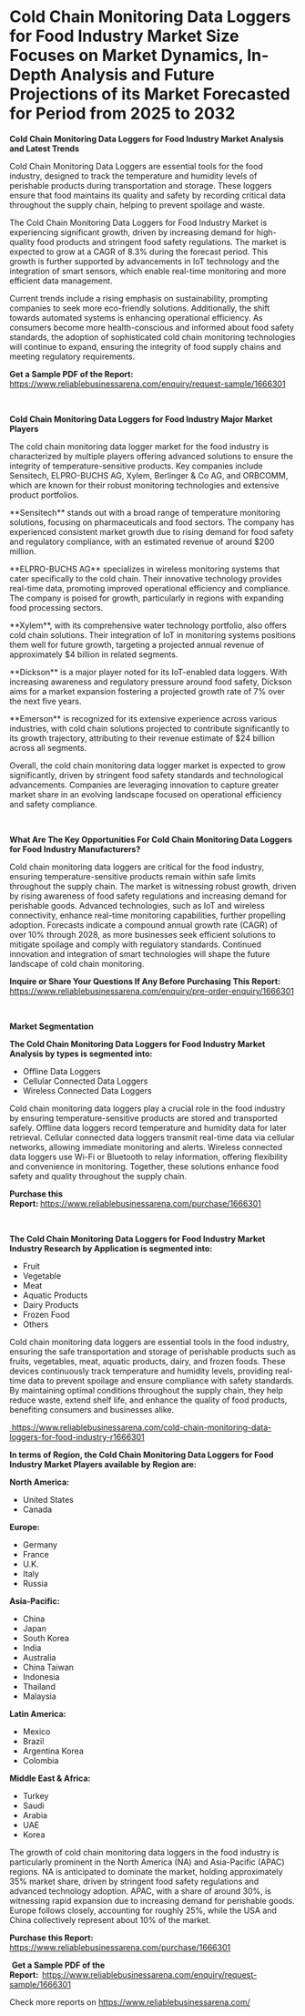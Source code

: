 <p><h1>Cold Chain Monitoring Data Loggers for Food Industry Market Size Focuses on Market Dynamics, In-Depth Analysis and Future Projections of its Market Forecasted for Period from 2025 to 2032</h1></p><p><strong>Cold Chain Monitoring Data Loggers for Food Industry Market Analysis and Latest Trends</strong></p>
<p><p>Cold Chain Monitoring Data Loggers are essential tools for the food industry, designed to track the temperature and humidity levels of perishable products during transportation and storage. These loggers ensure that food maintains its quality and safety by recording critical data throughout the supply chain, helping to prevent spoilage and waste.</p><p>The Cold Chain Monitoring Data Loggers for Food Industry Market is experiencing significant growth, driven by increasing demand for high-quality food products and stringent food safety regulations. The market is expected to grow at a CAGR of 8.3% during the forecast period. This growth is further supported by advancements in IoT technology and the integration of smart sensors, which enable real-time monitoring and more efficient data management.</p><p>Current trends include a rising emphasis on sustainability, prompting companies to seek more eco-friendly solutions. Additionally, the shift towards automated systems is enhancing operational efficiency. As consumers become more health-conscious and informed about food safety standards, the adoption of sophisticated cold chain monitoring technologies will continue to expand, ensuring the integrity of food supply chains and meeting regulatory requirements.</p></p>
<p><strong>Get a Sample PDF of the Report:&nbsp;</strong> <a href="https://www.reliablebusinessarena.com/enquiry/request-sample/1666301?utm_campaign=2114&utm_medium=2&utm_source=Github&utm_content=ia&utm_term=12022025&utm_id=cold-chain-monitoring-data-loggers-for-food-industry">https://www.reliablebusinessarena.com/enquiry/request-sample/1666301</a></p>
<p>&nbsp;</p>
<p><strong>Cold Chain Monitoring Data Loggers for Food Industry Major Market Players</strong></p>
<p><p>The cold chain monitoring data logger market for the food industry is characterized by multiple players offering advanced solutions to ensure the integrity of temperature-sensitive products. Key companies include Sensitech, ELPRO-BUCHS AG, Xylem, Berlinger & Co AG, and ORBCOMM, which are known for their robust monitoring technologies and extensive product portfolios.</p><p>**Sensitech** stands out with a broad range of temperature monitoring solutions, focusing on pharmaceuticals and food sectors. The company has experienced consistent market growth due to rising demand for food safety and regulatory compliance, with an estimated revenue of around $200 million.</p><p>**ELPRO-BUCHS AG** specializes in wireless monitoring systems that cater specifically to the cold chain. Their innovative technology provides real-time data, promoting improved operational efficiency and compliance. The company is poised for growth, particularly in regions with expanding food processing sectors.</p><p>**Xylem**, with its comprehensive water technology portfolio, also offers cold chain solutions. Their integration of IoT in monitoring systems positions them well for future growth, targeting a projected annual revenue of approximately $4 billion in related segments.</p><p>**Dickson** is a major player noted for its IoT-enabled data loggers. With increasing awareness and regulatory pressure around food safety, Dickson aims for a market expansion fostering a projected growth rate of 7% over the next five years.</p><p>**Emerson** is recognized for its extensive experience across various industries, with cold chain solutions projected to contribute significantly to its growth trajectory, attributing to their revenue estimate of $24 billion across all segments.</p><p>Overall, the cold chain monitoring data logger market is expected to grow significantly, driven by stringent food safety standards and technological advancements. Companies are leveraging innovation to capture greater market share in an evolving landscape focused on operational efficiency and safety compliance.</p></p>
<p>&nbsp;</p>
<p><strong>What Are The Key Opportunities For Cold Chain Monitoring Data Loggers for Food Industry Manufacturers?</strong></p>
<p><p>Cold chain monitoring data loggers are critical for the food industry, ensuring temperature-sensitive products remain within safe limits throughout the supply chain. The market is witnessing robust growth, driven by rising awareness of food safety regulations and increasing demand for perishable goods. Advanced technologies, such as IoT and wireless connectivity, enhance real-time monitoring capabilities, further propelling adoption. Forecasts indicate a compound annual growth rate (CAGR) of over 10% through 2028, as more businesses seek efficient solutions to mitigate spoilage and comply with regulatory standards. Continued innovation and integration of smart technologies will shape the future landscape of cold chain monitoring.</p></p>
<p><strong>Inquire or Share Your Questions If Any Before Purchasing This Report:</strong> <a href="https://www.reliablebusinessarena.com/enquiry/pre-order-enquiry/1666301?utm_campaign=2114&utm_medium=2&utm_source=Github&utm_content=ia&utm_term=12022025&utm_id=cold-chain-monitoring-data-loggers-for-food-industry">https://www.reliablebusinessarena.com/enquiry/pre-order-enquiry/1666301</a></p>
<p>&nbsp;</p>
<p><strong>Market Segmentation</strong></p>
<p><strong>The Cold Chain Monitoring Data Loggers for Food Industry Market Analysis by types is segmented into:</strong></p>
<p><ul><li>Offline Data Loggers</li><li>Cellular Connected Data Loggers</li><li>Wireless Connected Data Loggers</li></ul></p>
<p><p>Cold chain monitoring data loggers play a crucial role in the food industry by ensuring temperature-sensitive products are stored and transported safely. Offline data loggers record temperature and humidity data for later retrieval. Cellular connected data loggers transmit real-time data via cellular networks, allowing immediate monitoring and alerts. Wireless connected data loggers use Wi-Fi or Bluetooth to relay information, offering flexibility and convenience in monitoring. Together, these solutions enhance food safety and quality throughout the supply chain.</p></p>
<p><strong>Purchase this Report:&nbsp;</strong><a href="https://www.reliablebusinessarena.com/purchase/1666301?utm_campaign=2114&utm_medium=2&utm_source=Github&utm_content=ia&utm_term=12022025&utm_id=cold-chain-monitoring-data-loggers-for-food-industry">https://www.reliablebusinessarena.com/purchase/1666301</a></p>
<p>&nbsp;</p>
<p><strong>The Cold Chain Monitoring Data Loggers for Food Industry Market Industry Research by Application is segmented into:</strong></p>
<p><ul><li>Fruit</li><li>Vegetable</li><li>Meat</li><li>Aquatic Products</li><li>Dairy Products</li><li>Frozen Food</li><li>Others</li></ul></p>
<p><p>Cold chain monitoring data loggers are essential tools in the food industry, ensuring the safe transportation and storage of perishable products such as fruits, vegetables, meat, aquatic products, dairy, and frozen foods. These devices continuously track temperature and humidity levels, providing real-time data to prevent spoilage and ensure compliance with safety standards. By maintaining optimal conditions throughout the supply chain, they help reduce waste, extend shelf life, and enhance the quality of food products, benefiting consumers and businesses alike.</p></p>
<p><a href="https://www.reliablebusinessarena.com/cold-chain-monitoring-data-loggers-for-food-industry-r1666301?utm_campaign=2114&utm_medium=2&utm_source=Github&utm_content=ia&utm_term=12022025&utm_id=cold-chain-monitoring-data-loggers-for-food-industry">&nbsp;https://www.reliablebusinessarena.com/cold-chain-monitoring-data-loggers-for-food-industry-r1666301</a></p>
<p><strong>In terms of Region, the Cold Chain Monitoring Data Loggers for Food Industry Market Players available by Region are:</strong></p>
<p>
    <p> <strong> North America: </strong>
        <ul>
            <li>United States</li>
            <li>Canada</li>
        </ul>
        </p> 
    <p> <strong> Europe: </strong>
        <ul>
            <li>Germany</li>
            <li>France</li>
            <li>U.K.</li>
            <li>Italy</li>
            <li>Russia</li>
        </ul>
        </p> 
    <p> <strong> Asia-Pacific: </strong>
        <ul>
            <li>China</li>
            <li>Japan</li>
            <li>South Korea</li>
            <li>India</li>
            <li>Australia</li>
            <li>China Taiwan</li>
            <li>Indonesia</li>
            <li>Thailand</li>
            <li>Malaysia</li>
        </ul>
        </p> 
    <p> <strong> Latin America: </strong>
        <ul>
            <li>Mexico</li>
            <li>Brazil</li>
            <li>Argentina Korea</li>
            <li>Colombia</li>
        </ul>
        </p> 
    <p> <strong> Middle East & Africa: </strong>
        <ul>
            <li>Turkey</li>
            <li>Saudi</li>
            <li>Arabia</li>
            <li>UAE</li>
            <li>Korea</li>
        </ul>
    </p>
    </p>
<p><p>The growth of cold chain monitoring data loggers in the food industry is particularly prominent in the North America (NA) and Asia-Pacific (APAC) regions. NA is anticipated to dominate the market, holding approximately 35% market share, driven by stringent food safety regulations and advanced technology adoption. APAC, with a share of around 30%, is witnessing rapid expansion due to increasing demand for perishable goods. Europe follows closely, accounting for roughly 25%, while the USA and China collectively represent about 10% of the market.</p></p>
<p><strong>Purchase this Report: </strong><a href="https://www.reliablebusinessarena.com/purchase/1666301?utm_campaign=2114&utm_medium=2&utm_source=Github&utm_content=ia&utm_term=12022025&utm_id=cold-chain-monitoring-data-loggers-for-food-industry">https://www.reliablebusinessarena.com/purchase/1666301</a></p>
<p>&nbsp;<strong>Get a Sample PDF of the Report:&nbsp;&nbsp;</strong><a href="https://www.reliablebusinessarena.com/enquiry/request-sample/1666301?utm_campaign=2114&utm_medium=2&utm_source=Github&utm_content=ia&utm_term=12022025&utm_id=cold-chain-monitoring-data-loggers-for-food-industry">https://www.reliablebusinessarena.com/enquiry/request-sample/1666301</a></p>
<p><strong></strong></p>
<p>Check more reports on <a href="https://www.reliablebusinessarena.com/?utm_campaign=2114&utm_medium=2&utm_source=Github&utm_content=ia&utm_term=12022025&utm_id=cold-chain-monitoring-data-loggers-for-food-industry">https://www.reliablebusinessarena.com/</a></p>